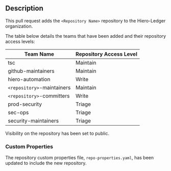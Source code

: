 ## Description

This pull request adds the `<Repository Name>` repository to the Hiero-Ledger organization.

The table below details the teams that have been added and their repository access levels:

| Team Name                  | Repository Access Level |
|----------------------------|-------------------------|
| tsc                        | Maintain                |
| github-maintainers         | Maintain                |
| hiero-automation           | Write                   |
| `<repository>`-maintainers | Maintain                |
| `<repository>`-committers  | Write                   |
| prod-security              | Triage                  |
| sec-ops                    | Triage                  |
| security-maintainers       | Triage                  |

Visibility on the repository has been set to public.

### Custom Properties

The repository custom properties file, `repo-properties.yaml`, has been updated to include the new repository.
